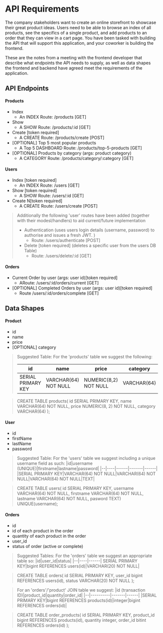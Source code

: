 # API Requirements
The company stakeholders want to create an online storefront to showcase their great product ideas. Users need to be able to browse an index of all products, see the specifics of a single product, and add products to an order that they can view in a cart page. You have been tasked with building the API that will support this application, and your coworker is building the frontend.

These are the notes from a meeting with the frontend developer that describe what endpoints the API needs to supply, as well as data shapes the frontend and backend have agreed meet the requirements of the application. 

## API Endpoints
#### Products
- Index 
    - An INDEX Route: /products  [GET]
- Show
    - A SHOW Route: /products/:id  [GET]
- Create [token required]
    - A CREATE Route: /products/create  [POST]
- [OPTIONAL] Top 5 most popular products 
    - A Top 5 DASHBOARD Route: /products/top-5-products [GET]
- [OPTIONAL] Products by category (args: product category)
    - A CATEGORY Route: /products/category/:category  [GET]

#### Users
- Index [token required]
    - An INDEX Route: /users  [GET]
- Show [token required]
    - A SHOW Route: /users/:id [GET]
- Create N[token required]
    - A CREATE Route: /users/create  [POST]

> Additionally the following 'user' routes have been added (together with their modesl/handlers) to aid current/future implementation
>- Authentication (uses users login details (username, password) to authorise and issues a fresh JWT. )
>   - Route: /users/authenticate [POST]
>- Delete [token required] (deletes a specific user from the users DB Table)
>   - Route: /users/delete/:id [GET]

#### Orders
- Current Order by user (args: user id)[token required]
    - ARoute: /users/:id/orders/current [GET]
- [OPTIONAL] Completed Orders by user (args: user id)[token required]
    - Route /users/:id/orders/complete [GET]

## Data Shapes
#### Product
-  id 
- name
- price
- [OPTIONAL] category

>Suggested Table: 
>For the 'products' table we suggest the following: 
>
>|id|name|price|category|
>|--|----|------|-------|
>|SERIAL PRIMARY KEY|VARCHAR(64) NOT NULL|NUMERIC(8,2) NOT NULL|VARCHAR(64)|

>CREATE TABLE products(
id SERIAL PRIMARY KEY, 
name VARCHAR(64) NOT NULL, 
price NUMERIC(8, 2) NOT NULL, 
category VARCHAR(64)
);

#### User
- id
- firstName
- lastName
- password

>Suggested Table:
>For the 'users' table we suggest including a unique username field as such: 
>|id|username (UNIQUE)|firstname|lastname|password|
>|--|----|------|-------|------|
>|SERIAL PRIMARY KEY|VARCHAR(64) NOT NULL|VARCHAR(64) NOT NULL|VARCHAR(64) NOT NULL|TEXT|

>CREATE TABLE users(
id SERIAL PRIMARY KEY, 
username VARCHAR(64) NOT NULL, 
firstname VARCHAR(64) NOT NULL,
lastname VARCHAR(64) NOT NULL,
pasword TEXT) 
UNIQUE(username);

#### Orders
- id
- id of each product in the order
- quantity of each product in the order
- user_id
- status of order (active or complete)

>Suggested Tables:
>For the 'orders' table we suggest an appropriate table so: 
>|id|user_id|status|
>|--|----|------|
>SERIAL PRIMARY KEY|bigint REFERENCES users(id)|VARCHAR(20) NOT NULL|

>CREATE TABLE orders(
id SERIAL PRIMARY KEY, 
user_id bigint REFERENCES users(id), 
status VARCHAR(20) NOT NULL
);

>For an 'orders'/'product' JOIN table we suggest: 
>|id (transaction ID)|product_id|quantity|order_id|
>|--|----------|-------|------|
>|SERIAL PRIMARY KEY|bigint REFERENCES products(id)|integer|bigint REFERENCES orders(id)|

>CREATE TABLE order_products(
id SERIAL PRIMARY KEY, 
product_id bigint REFERENCES products(id), 
quantity integer,
order_id bitint REFERENCES orders(id)
);
